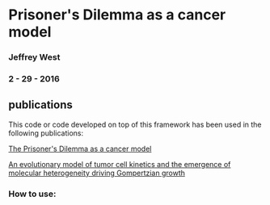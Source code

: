 # Prisoner's Dilemma as a cancer model
### Jeffrey West
### 2 - 29 - 2016
## publications
This code or code developed on top of this framework has been used in the following publications:

[The Prisoner's Dilemma as a cancer model](http://arxiv.org/abs/1512.04591)

[An evolutionary model of tumor cell kinetics and the emergence of molecular heterogeneity driving Gompertzian growth](http://arxiv.org/abs/1512.04590)

### How to use:
